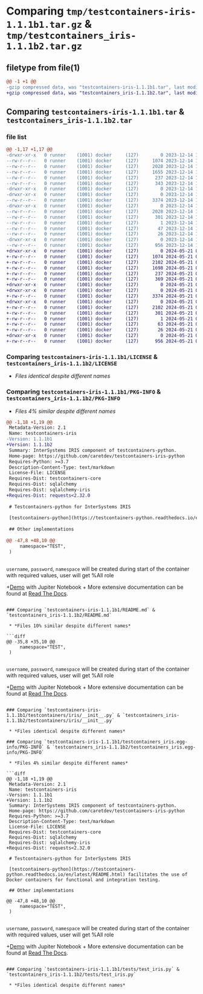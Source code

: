 # Comparing `tmp/testcontainers-iris-1.1.1b1.tar.gz` & `tmp/testcontainers_iris-1.1.1b2.tar.gz`

## filetype from file(1)

```diff
@@ -1 +1 @@
-gzip compressed data, was "testcontainers-iris-1.1.1b1.tar", last modified: Thu Dec 14 13:37:17 2023, max compression
+gzip compressed data, was "testcontainers_iris-1.1.1b2.tar", last modified: Tue May 21 01:19:48 2024, max compression
```

## Comparing `testcontainers-iris-1.1.1b1.tar` & `testcontainers_iris-1.1.1b2.tar`

### file list

```diff
@@ -1,17 +1,17 @@
-drwxr-xr-x   0 runner    (1001) docker     (127)        0 2023-12-14 13:37:17.462778 testcontainers-iris-1.1.1b1/
--rw-r--r--   0 runner    (1001) docker     (127)     1074 2023-12-14 13:36:21.000000 testcontainers-iris-1.1.1b1/LICENSE
--rw-r--r--   0 runner    (1001) docker     (127)     2028 2023-12-14 13:37:17.462778 testcontainers-iris-1.1.1b1/PKG-INFO
--rw-r--r--   0 runner    (1001) docker     (127)     1655 2023-12-14 13:36:21.000000 testcontainers-iris-1.1.1b1/README.md
--rw-r--r--   0 runner    (1001) docker     (127)      237 2023-12-14 13:37:17.462778 testcontainers-iris-1.1.1b1/setup.cfg
--rw-r--r--   0 runner    (1001) docker     (127)      343 2023-12-14 13:36:21.000000 testcontainers-iris-1.1.1b1/setup.py
-drwxr-xr-x   0 runner    (1001) docker     (127)        0 2023-12-14 13:37:17.458778 testcontainers-iris-1.1.1b1/testcontainers/
-drwxr-xr-x   0 runner    (1001) docker     (127)        0 2023-12-14 13:37:17.462778 testcontainers-iris-1.1.1b1/testcontainers/iris/
--rw-r--r--   0 runner    (1001) docker     (127)     3374 2023-12-14 13:36:21.000000 testcontainers-iris-1.1.1b1/testcontainers/iris/__init__.py
-drwxr-xr-x   0 runner    (1001) docker     (127)        0 2023-12-14 13:37:17.462778 testcontainers-iris-1.1.1b1/testcontainers_iris.egg-info/
--rw-r--r--   0 runner    (1001) docker     (127)     2028 2023-12-14 13:37:17.000000 testcontainers-iris-1.1.1b1/testcontainers_iris.egg-info/PKG-INFO
--rw-r--r--   0 runner    (1001) docker     (127)      301 2023-12-14 13:37:17.000000 testcontainers-iris-1.1.1b1/testcontainers_iris.egg-info/SOURCES.txt
--rw-r--r--   0 runner    (1001) docker     (127)        1 2023-12-14 13:37:17.000000 testcontainers-iris-1.1.1b1/testcontainers_iris.egg-info/dependency_links.txt
--rw-r--r--   0 runner    (1001) docker     (127)       47 2023-12-14 13:37:17.000000 testcontainers-iris-1.1.1b1/testcontainers_iris.egg-info/requires.txt
--rw-r--r--   0 runner    (1001) docker     (127)       26 2023-12-14 13:37:17.000000 testcontainers-iris-1.1.1b1/testcontainers_iris.egg-info/top_level.txt
-drwxr-xr-x   0 runner    (1001) docker     (127)        0 2023-12-14 13:37:17.462778 testcontainers-iris-1.1.1b1/tests/
--rw-r--r--   0 runner    (1001) docker     (127)      956 2023-12-14 13:36:21.000000 testcontainers-iris-1.1.1b1/tests/test_iris.py
+drwxr-xr-x   0 runner    (1001) docker     (127)        0 2024-05-21 01:19:48.876158 testcontainers_iris-1.1.1b2/
+-rw-r--r--   0 runner    (1001) docker     (127)     1074 2024-05-21 01:18:55.000000 testcontainers_iris-1.1.1b2/LICENSE
+-rw-r--r--   0 runner    (1001) docker     (127)     2102 2024-05-21 01:19:48.876158 testcontainers_iris-1.1.1b2/PKG-INFO
+-rw-r--r--   0 runner    (1001) docker     (127)     1698 2024-05-21 01:18:55.000000 testcontainers_iris-1.1.1b2/README.md
+-rw-r--r--   0 runner    (1001) docker     (127)      237 2024-05-21 01:19:48.876158 testcontainers_iris-1.1.1b2/setup.cfg
+-rw-r--r--   0 runner    (1001) docker     (127)      369 2024-05-21 01:18:55.000000 testcontainers_iris-1.1.1b2/setup.py
+drwxr-xr-x   0 runner    (1001) docker     (127)        0 2024-05-21 01:19:48.876158 testcontainers_iris-1.1.1b2/testcontainers/
+drwxr-xr-x   0 runner    (1001) docker     (127)        0 2024-05-21 01:19:48.876158 testcontainers_iris-1.1.1b2/testcontainers/iris/
+-rw-r--r--   0 runner    (1001) docker     (127)     3374 2024-05-21 01:18:55.000000 testcontainers_iris-1.1.1b2/testcontainers/iris/__init__.py
+drwxr-xr-x   0 runner    (1001) docker     (127)        0 2024-05-21 01:19:48.876158 testcontainers_iris-1.1.1b2/testcontainers_iris.egg-info/
+-rw-r--r--   0 runner    (1001) docker     (127)     2102 2024-05-21 01:19:48.000000 testcontainers_iris-1.1.1b2/testcontainers_iris.egg-info/PKG-INFO
+-rw-r--r--   0 runner    (1001) docker     (127)      301 2024-05-21 01:19:48.000000 testcontainers_iris-1.1.1b2/testcontainers_iris.egg-info/SOURCES.txt
+-rw-r--r--   0 runner    (1001) docker     (127)        1 2024-05-21 01:19:48.000000 testcontainers_iris-1.1.1b2/testcontainers_iris.egg-info/dependency_links.txt
+-rw-r--r--   0 runner    (1001) docker     (127)       63 2024-05-21 01:19:48.000000 testcontainers_iris-1.1.1b2/testcontainers_iris.egg-info/requires.txt
+-rw-r--r--   0 runner    (1001) docker     (127)       26 2024-05-21 01:19:48.000000 testcontainers_iris-1.1.1b2/testcontainers_iris.egg-info/top_level.txt
+drwxr-xr-x   0 runner    (1001) docker     (127)        0 2024-05-21 01:19:48.876158 testcontainers_iris-1.1.1b2/tests/
+-rw-r--r--   0 runner    (1001) docker     (127)      956 2024-05-21 01:18:55.000000 testcontainers_iris-1.1.1b2/tests/test_iris.py
```

### Comparing `testcontainers-iris-1.1.1b1/LICENSE` & `testcontainers_iris-1.1.1b2/LICENSE`

 * *Files identical despite different names*

### Comparing `testcontainers-iris-1.1.1b1/PKG-INFO` & `testcontainers_iris-1.1.1b2/PKG-INFO`

 * *Files 4% similar despite different names*

```diff
@@ -1,18 +1,19 @@
 Metadata-Version: 2.1
 Name: testcontainers-iris
-Version: 1.1.1b1
+Version: 1.1.1b2
 Summary: InterSystems IRIS component of testcontainers-python.
 Home-page: https://github.com/caretdev/testcontainers-iris-python
 Requires-Python: >=3.7
 Description-Content-Type: text/markdown
 License-File: LICENSE
 Requires-Dist: testcontainers-core
 Requires-Dist: sqlalchemy
 Requires-Dist: sqlalchemy-iris
+Requires-Dist: requests<2.32.0
 
 # Testcontainers-python for InterSystems IRIS
 
 [testcontainers-python](https://testcontainers-python.readthedocs.io/en/latest/README.html) facilitates the use of Docker containers for functional and integration testing.
 
 ## Other implementations
 
@@ -47,8 +48,10 @@
     namespace="TEST",
 )
 
 ```
 
 `username`, `password`, `namespace` will be created during start of the container with required values, user will get %All role
 
+[Demo](iris.ipynb) with Jupiter Notebook 
+
 More extensive documentation can be found at [Read The Docs](https://testcontainers-python.readthedocs.io/).
```

### Comparing `testcontainers-iris-1.1.1b1/README.md` & `testcontainers_iris-1.1.1b2/README.md`

 * *Files 10% similar despite different names*

```diff
@@ -35,8 +35,10 @@
     namespace="TEST",
 )
 
 ```
 
 `username`, `password`, `namespace` will be created during start of the container with required values, user will get %All role
 
+[Demo](iris.ipynb) with Jupiter Notebook 
+
 More extensive documentation can be found at [Read The Docs](https://testcontainers-python.readthedocs.io/).
```

### Comparing `testcontainers-iris-1.1.1b1/testcontainers/iris/__init__.py` & `testcontainers_iris-1.1.1b2/testcontainers/iris/__init__.py`

 * *Files identical despite different names*

### Comparing `testcontainers-iris-1.1.1b1/testcontainers_iris.egg-info/PKG-INFO` & `testcontainers_iris-1.1.1b2/testcontainers_iris.egg-info/PKG-INFO`

 * *Files 4% similar despite different names*

```diff
@@ -1,18 +1,19 @@
 Metadata-Version: 2.1
 Name: testcontainers-iris
-Version: 1.1.1b1
+Version: 1.1.1b2
 Summary: InterSystems IRIS component of testcontainers-python.
 Home-page: https://github.com/caretdev/testcontainers-iris-python
 Requires-Python: >=3.7
 Description-Content-Type: text/markdown
 License-File: LICENSE
 Requires-Dist: testcontainers-core
 Requires-Dist: sqlalchemy
 Requires-Dist: sqlalchemy-iris
+Requires-Dist: requests<2.32.0
 
 # Testcontainers-python for InterSystems IRIS
 
 [testcontainers-python](https://testcontainers-python.readthedocs.io/en/latest/README.html) facilitates the use of Docker containers for functional and integration testing.
 
 ## Other implementations
 
@@ -47,8 +48,10 @@
     namespace="TEST",
 )
 
 ```
 
 `username`, `password`, `namespace` will be created during start of the container with required values, user will get %All role
 
+[Demo](iris.ipynb) with Jupiter Notebook 
+
 More extensive documentation can be found at [Read The Docs](https://testcontainers-python.readthedocs.io/).
```

### Comparing `testcontainers-iris-1.1.1b1/tests/test_iris.py` & `testcontainers_iris-1.1.1b2/tests/test_iris.py`

 * *Files identical despite different names*

